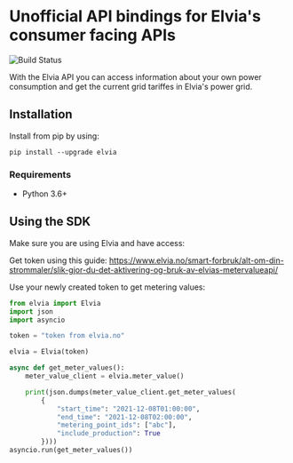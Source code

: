 # Unofficial API bindings for Elvia's consumer facing APIs

![Build Status](https://github.com/andersem/elvia-python/actions/workflows/ci.yml/badge.svg)

With the Elvia API you can access information about your own power consumption and get the
current grid tariffes in Elvia's power grid. 

## Installation

Install from pip by using:

```
pip install --upgrade elvia
```

### Requirements

* Python 3.6+

## Using the SDK

Make sure you are using Elvia and have access:

Get token using this guide: https://www.elvia.no/smart-forbruk/alt-om-din-strommaler/slik-gjor-du-det-aktivering-og-bruk-av-elvias-metervalueapi/

Use your newly created token to get metering values:

```python
from elvia import Elvia
import json
import asyncio

token = "token from elvia.no"

elvia = Elvia(token)

async def get_meter_values():
    meter_value_client = elvia.meter_value()

    print(json.dumps(meter_value_client.get_meter_values(
        {
            "start_time": "2021-12-08T01:00:00",
            "end_time": "2021-12-08T02:00:00",
            "metering_point_ids": ["abc"],
            "include_production": True
        })))
asyncio.run(get_meter_values())
```

